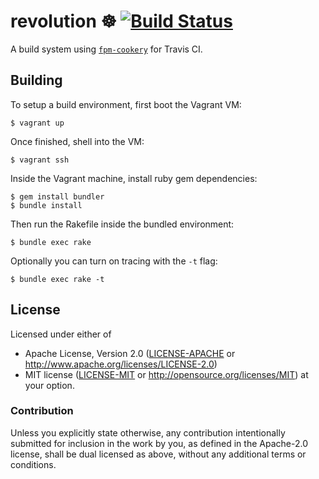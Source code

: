 # revolution ☸️ [![Build Status](https://travis-ci.org/grindrlabs/revolution.svg?branch=master)](https://travis-ci.org/grindrlabs/revolution)

A build system using [`fpm-cookery`][fpm-cookery] for Travis CI.

## Building

To setup a build environment, first boot the Vagrant VM:

```
$ vagrant up
```

Once finished, shell into the VM:

```
$ vagrant ssh
```

Inside the Vagrant machine, install ruby gem dependencies:

```
$ gem install bundler
$ bundle install
```

Then run the Rakefile inside the bundled environment:

```
$ bundle exec rake
```

Optionally you can turn on tracing with the `-t` flag:

```
$ bundle exec rake -t
```

## License

Licensed under either of
* Apache License, Version 2.0 ([LICENSE-APACHE](LICENSE-APACHE) or http://www.apache.org/licenses/LICENSE-2.0)
* MIT license ([LICENSE-MIT](LICENSE-MIT) or http://opensource.org/licenses/MIT)
  at your option.

### Contribution

Unless you explicitly state otherwise, any contribution intentionally submitted for inclusion in the work by you, as defined in the Apache-2.0 license, shall be dual licensed as above, without any additional terms or conditions.

 [fpm-cookery]: https://github.com/grindrlabs/fpm-cookery
